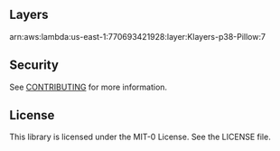 ## Layers


arn:aws:lambda:us-east-1:770693421928:layer:Klayers-p38-Pillow:7

## Security

See [CONTRIBUTING](CONTRIBUTING.md#security-issue-notifications) for more information.

## License

This library is licensed under the MIT-0 License. See the LICENSE file.